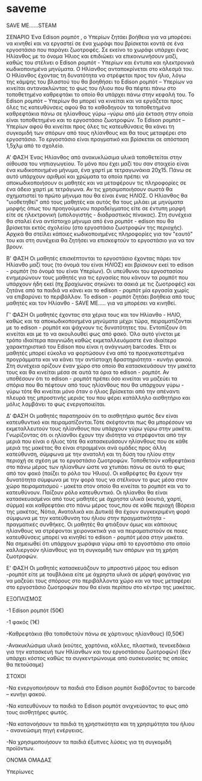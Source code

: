 # saveme
SAVE ME......STEAM 

ΣΕΝΑΡΙΟ
Ένα Edison ρομπότ , ο Υπερίων ζητάει βοήθεια για να μπορέσει να κινηθεί και να εργαστεί σε ένα χωράφι που βρίσκεται κοντά σε ένα εργοστάσιο που παράγει ζωοτροφές. Σε εκείνο το χωράφι υπάρχει ένας Ηλίανθος με το όνομα Ήλιος και επιδιώκει να επικοινωνήσουν μαζί, καθώς του στέλνει ο Edison ρομπότ - Υπερίων και έντυπα και ηλεκτρονικά κωδικοποιημένα μηνύματα. Ο Ηλίανθος ανταποκρίνεται στο κάλεσμά του. Ο Ηλίανθος έχοντας τη δυνατότητα να στρέφεται προς τον ήλιο, λόγω της κάμψης του βλαστού του θα βοηθήσει το Edison ρομπότ – Υπερίων να κινείται αντανακλώντας το φως του ήλιου που θα πέφτει πάνω στο τοποθετημένο καθρεφτάκι το οποίο θα υπάρχει πάνω στην κεφαλή του. Το Edison ρομπότ – Υπερίων θα μπορεί να κινείται και να εργάζεται προς όλες τις κατευθύνσεις αφού θα το καθοδηγούν τα τοποθετημένα καθρεφτάκια πάνω σε ηλίανθους γύρω –γύρω από μία έκταση στην οποία είναι τοποθετημένο και το εργοστάσιο ζωοτροφών.  Το  Edison ρομπότ – Υπερίων αφού θα κινείται προς όλες τις κατευθύνσεις θα κάνει τη συγκομιδή των σπόρων  από τους ηλίανθους και θα τους μεταφέρει στο εργοστάσιο. 
Το εργοστάσιο είναι πραγματικό και βρίσκεται σε απόσταση 1,5χλμ από το σχολείο. 

Α' ΦΑΣΗ
Ένας Ηλίανθος από ανακυκλώσιμα υλικά τοποθετείται στην αίθουσα του νηπιαγωγείου. Το μόνο που έχει μαζί του σαν στοιχείο είναι ένα κωδικοποιημένο μήνυμα, ένα χαρτί με τετραγωνάκια 20χ15. Πάνω σε αυτό υπάρχουν αριθμοί και χρώματα τα οποία πρέπει να αποκωδικοποιήσουν οι μαθητές και να μεταφέρουν τις πληροφορίες σε ένα άδειο χαρτί με τετράγωνα. Αν τις χρησιμοποιήσουν σωστά θα σχηματιστεί το πρώτο μήνυμα που θα είναι ένας ΗΛΙΟΣ. Ο Ηλίανθος θα "υιοθετηθεί" από τους μαθητές και αυτός θα τους μιλάει με μηνύματα μορφής όπως του προηγούμενου παραδείγματος είτε σε έντυπη μορφή είτε σε ηλεκτρονική (υπολογιστής - διαδραστικός πίνακας). Στη συνέχεια θα σταλεί ένα αντίστοιχο μήνυμα από ένα ρομπότ - edison που θα βρίσκεται εκτός σχολείου (στο εργοστάσιο ζωοτροφών της περιοχής). Αρχικά θα στείλει κάποιες κωδικοποιημένες πληροφορίες για τον "εαυτό" του και στη συνέχεια θα ζητήσει να επισκεφτούν το εργοστάσιο για να τον βρουν. 

Β' ΦΑΣΗ
Οι μαθητές επισκέπτονται το εργοστάσιο έχοντας πάρει τον Ηλίανθο μαζί τους (το όνομά του είναι ΗΛΙΟΣ) και βρίσκουν εκεί το edison - ρομπότ (το όνομά του είναι Υπερίων). Οι υπεύθυνοι του εργοστασίου ενημερώνουν τους μαθητές για τις εργασίες που κάνουν τα ρομπότ που υπάρχουν ήδη εκεί (πχ βραχίωνας σηκώνει τα σακιά με τις ζωοτροφές) και ζητάνε από τα παιδιά να κάνει και το edison - ρομπότ μία εργασία χωρίς να επιβαρύνει το περιβάλλον. Το edison - ρομπότ ζητάει βοήθεια από τους μαθητές και τον Ηλίανθο - SAVE ME..... για να μπορέσει να κινηθεί. 

Γ' ΦΑΣΗ
Οι μαθητές έχοντας στα χέρια τους και τον Ηλίανθο - ΗΛΙΟ, καθώς και τα αποκωδικοποιημένα μηνύματα μέχρι τώρα, πειραματίζονται με το edison - ρομπότ και ψάχνουν τις δυνατότητες του. Εντοπίζουν ότι κινείται και με το να ακουλουθεί φως από φακό.  Όλο αυτό γίνεται με τρόπο ιδιαίτερα παιγνιώδη καθώς εκμεταλλευόμαστε ένα ιδιαίτερο χαρακτηριστικό του Edison που είναι η ανάγνωση barcodes. Έτσι οι μαθητές μπορεί εύκολα να φορτώσουν ένα από τα προεγκατεστημένα προγράμματα και να κάνει την αντίστοιχη δραστηριότητα - κυνήγι φακού. Στη συνέχεια ορίζουν έναν χώρο στο οποίο θα κατασκευάσουν την μακέτα τους και θα κινείται μέσα σε αυτά τα όρια το edison - ρομπότ. Αν υποθέσουν ότι το edison - ρομπότ πρέπει όσο κινείται να μαζεύει τα σπόρια που θα πέφτουν από τους ηλίανθους που θα υπάρχουν γύρω - γύρω τότε θα κινείται μόνο όταν ο ήλιος βρίσκεται από την απέναντι πλευρά της μπροστινής μεριάς του που φέρει κατάλληλο αισθητήριο και μόλις λαμβάνει το φως ενεργοποιείται. 

Δ' ΦΑΣΗ 
Οι μαθητές παρατηρούν ότι το αισθητήριο φωτός δεν είναι κατευθυντικό και πειραματίζονται.Τότε σκέφτονται πως θα μπορέσουν να εκμεταλλευτούν τους ηλίανθους που υπάρχουν γύρω γύρω στην μακέτα. Γνωρίζοντας ότι οι ηλίανθοι έχουν την ιδιότητα να στρέφονται από την μεριά που είναι ο ήλιος τότε θα κατασκευάσουν ηλίανθους που σε κάθε μεριά της μακέτας θα είναι στραμμένοι ανά ομάδες προς άλλη κατεύθυνση, σύμφωνα με την ανατολή και τη δύση του ηλίου στην περιοχή σε σχέση με το εργοστάσιο ζωοτροφών. Τοποθετούν καθρεφτάκια στο πάνω μέρος των ηλίανθων ώστε να χτυπάει πάνω σε αυτά το φως από τον φακό (παίζει το ρόλο του Ήλιου). Οι καθρέφτες θα έχουν την δυνατότητα σύμφωνα με την φορά τους να στέλνουν το φως μέσα στον χώρο πειραματισμού - μακέτα στον οποίο θα κινείται το ρομπότ και να το κατευθύνουν. Παίζουν ρόλο κατευθυντικό. Οι ηλίανθοι θα είναι κατασκευασμένοι από τους μαθητές με άχρηστα υλικά (κουτιά, χαρτί, σύρμα) και καθρεφτάκι στο πάνω μέρος τους,που σε κάθε περιοχή (Βόρεια της μακέτας, Νότια, Ανατολικά και Δυτικά) θα έχουν συγκεκριμένη φορά σύμφωνα με την κατεύθυνση του ήλιου στην πραγματικότητα - πραγματικές συνθήκες. Οι μαθητές θα φτιάξουν όμως και κάποιους ηλίανθους να στρέφονται χειρονακτικά για να  πειραματιστούν σε ποιες κατευθύνσεις μπορεί να κινηθεί το edison - ρομπότ μέσα στην μακέτα.  
Να σημειωθεί ότι υπάρχουν χωράφια γύρω από το εργοστάσιο στο οποίο καλλιεργούν ηλίανθους για τη συγκομιδή των σπόρων για τη χρήση ζωοτροφών. 

Ε' ΦΑΣΗ
Οι μαθητές κατασκευάζουν το μπροστινό μέρος του edison -ρομπότ είτε με τουβλάκια είτε με άχρηστα υλικά σε μόρφή φαγάνας για να μαζεύει τους σπόρους στο περιβάλλοντα χώρο και να τους μεταφέρει στο εργοστάσιο ζωοτροφών που θα είναι περίπου στο κέντρο της μακέτας.  

ΕΞΟΠΛΙΣΜΟΣ

-1 Edison ρομπότ (50€)

-1 φακός (1€)

-Καθρεφτάκια (θα τοποθετούν πάνω σε  χάρτινους ηλίανθους) (0,50€)

-Ανακυκλώσιμα υλικά (κούτες, χαρτόνια, κόλλες, πλαστικά, τενεκεδάκια για την κατασκευή των Ηλίανθων και του εργοστάσιου ζωοτροφών) (δεν υπάρχει κόστος καθώς τα συγκεντρώνουμε από συσκευασίες τις οποίες θα πετούσαμε)

ΣΤΟΧΟΙ

-Να ενεργοποιήσουν τα παιδιά στο Edison ρομπότ διαβάζοντας το barcode – κυνήγι φακού.

-Να κατευθύνουν τα παιδιά το Edison ρομπότ ανιχνεύοντας το φως από τους αισθητήρες φωτός. 

-Να κατανοήσουν τα παιδιά τη χρηστικότητα και τη χρησιμότητα του ήλιου -  ανανεώσιμη πηγή ενέργειας. 

-Να χρησιμοποιήσουν τα παιδιά έξυπνες λύσεις για τη συγκομιδή προϊόντων. 

ΟΝΟΜΑ ΟΜΑΔΑΣ

Υπερίωνες 
